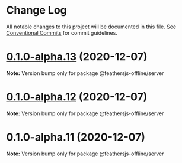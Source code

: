 # Change Log

All notable changes to this project will be documented in this file.
See [Conventional Commits](https://conventionalcommits.org) for commit guidelines.

# [0.1.0-alpha.13](http://github.com/feathersjs-offline/owndata-ownnet/tree/master/packages/server/compare/v0.1.0-alpha.12...v0.1.0-alpha.13) (2020-12-07)

**Note:** Version bump only for package @feathersjs-offline/server





# [0.1.0-alpha.12](http://github.com/feathersjs-offline/owndata-ownnet/packages/server/compare/v0.1.0-alpha.11...v0.1.0-alpha.12) (2020-12-07)

**Note:** Version bump only for package @feathersjs-offline/server





# 0.1.0-alpha.11 (2020-12-07)

**Note:** Version bump only for package @feathersjs-offline/server
